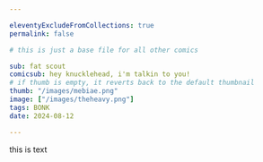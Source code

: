```yaml
---

eleventyExcludeFromCollections: true
permalink: false

# this is just a base file for all other comics

sub: fat scout
comicsub: hey knucklehead, i'm talkin to you!
# if thumb is empty, it reverts back to the default thumbnail
thumb: "/images/mebiae.png"
image: ["/images/theheavy.png"]
tags: BONK
date: 2024-08-12

---
```


this is text